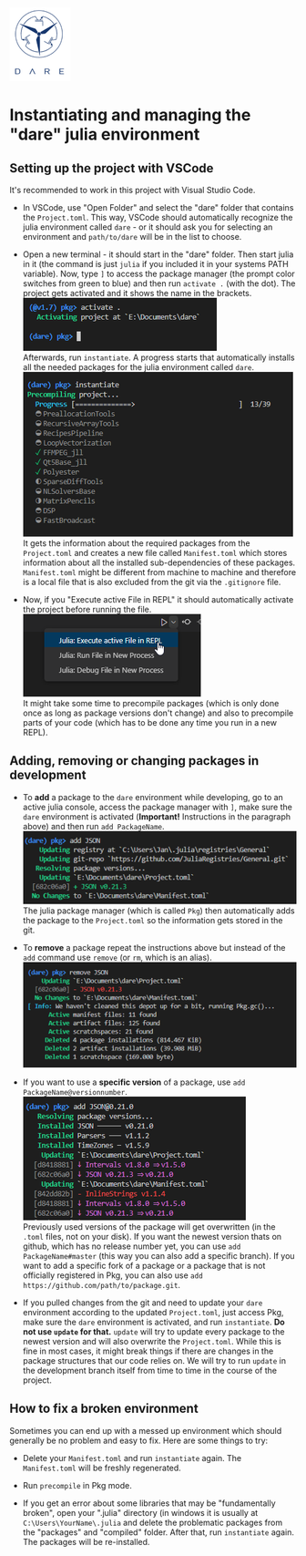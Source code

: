 
  

  ![Dare Logo](public/logo.png)

# Instantiating and managing the "dare" julia environment


## Setting up the project with VSCode
It's recommended to work in this project with Visual Studio Code.

- In VSCode, use "Open Folder" and select the "dare" folder that contains the `Project.toml`. This way, VSCode should automatically recognize the julia environment called `dare` - or it should ask you for selecting an environment and `path/to/dare` will be in the list to choose.

- Open a new terminal - it should start in the "dare" folder. Then start julia in it (the command is just `julia` if you included it in your systems PATH variable). Now, type `]` to access the package manager (the prompt color switches from green to blue) and then run `activate .` (with the dot). The project gets activated and it shows the name in the brackets. \
![activated project](public/doc/activate.png) \
Afterwards, run `instantiate`. A progress starts that automatically installs all the needed packages for the julia environment called `dare`. \
![instantiate project](public/doc/instantiate.png) \
It gets the information about the required packages from the `Project.toml` and creates a new file called `Manifest.toml` which stores information about all the installed sub-dependencies of these packages. `Manifest.toml` might be different from machine to machine and therefore is a local file that is also excluded from the git via the `.gitignore` file.

- Now, if you "Execute active File in REPL" it should automatically activate the project before running the file. \
![run in REPL](public/doc/RunInREPL.png) \
It might take some time to precompile packages (which is only done once as long as package versions don't change) and also to precompile parts of your code (which has to be done any time you run in a new REPL).


## Adding, removing or changing packages in development
- To **add** a package to the `dare` environment while developing, go to an active julia console, access the package manager with `]`, make sure the `dare` environment is activated (**Important!** Instructions in the paragraph above) and then run `add PackageName`. \
![add a package](public/doc/addpackage.png) \
The julia package manager (which is called `Pkg`) then automatically adds the package to the `Project.toml` so the information gets stored in the git.

- To **remove** a package repeat the instructions above but instead of the `add` command use `remove` (or `rm`, which is an alias). \
![remove a package](public/doc/removepackage.png)

- If you want to use a **specific version** of a package, use `add PackageName@versionnumber`. \
![specific package version](public/doc/specificversion.png) \
Previously used versions of the package will get overwritten (in the `.toml` files, not on your disk).
If you want the newest version thats on github, which has no release number yet, you can use `add PackageName#master` (this way you can also add a specific branch).
If you want to add a specific fork of a package or a package that is not officially registered in Pkg, you can also use `add https://github.com/path/to/package.git`.

- If you pulled changes from the git and need to update your `dare` environment according to the updated `Project.toml`, just access Pkg, make sure the `dare` environment is activated, and run `instantiate`.
**Do not use `update` for that.** `update` will try to update every package to the newest version and will also overwrite the `Project.toml`. While this is fine in most cases, it might break things if there are changes in the package structures that our code relies on. We will try to run `update` in the development branch itself from time to time in the course of the project.

## How to fix a broken environment
Sometimes you can end up with a messed up environment which should generally be no problem and easy to fix. Here are some things to try:

- Delete your `Manifest.toml` and run `instantiate` again. The `Manifest.toml` will be freshly regenerated.

- Run `precompile` in Pkg mode.

- If you get an error about some libraries that may be "fundamentally broken", open your ".julia" directory (in windows it is usually at `C:\Users\YourName\.julia` and delete the problematic packages from the "packages" and "compiled" folder. After that, run `instantiate` again. The packages will be re-installed.